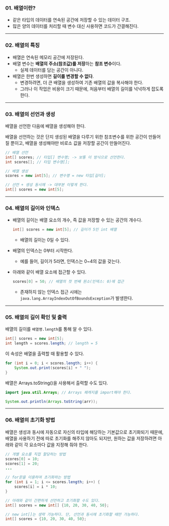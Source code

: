 ### 01. 배열이란?

- 같은 타입의 데이터를 연속된 공간에 저장할 수 있는 데이터 구조.
- 많은 양의 데이터를 처리할 때 변수 대신 사용하면 코드가 간결해진다.

---

### 02. 배열의 특징

- 배열은 연속된 메모리 공간에 저장된다.
- 배열 변수는 **배열의 주소(참조값)를 저장**하는 **참조 변수**이다.
    - 실제 데이터를 담는 공간이 아니다.
- 배열은 한번 생성하면 **길이를 변경할 수 없다**.
    - 변경하려면, 더 큰 배열을 생성하여 기존 배열의 값을 복사해야 한다.
    - 그러나 이 작업은 비용이 크기 때문에, 처음부터 배열의 길이를 넉넉하게 잡도록 한다.

---

### 03. 배열의 선언과 생성

배열을 선언한 다음에 배열을 생성해야 한다.

배열을 선언하는 것은 단지 생성된 배열을 다루기 위한 참조변수를 위한 공간이 만들어질 뿐이고, 배열을 생성해야만 비로소 값을 저장할 공간이 만들어진다.

```java
// 배열 선언
int[] scores; // 타입[] 변수명; -> 보통 이 방식으로 선언한다.
int scores[]; // 타입 변수명[];

// 배열 생성
scores = new int[5]; // 변수명 = new 타입[길이];

// 선언 + 생성 동시에 -> 대부분 이렇게 한다.
int[] scores = new int[5];
```

---

### 04. 배열의 길이와 인덱스

- 배열의 길이는 배열 요소의 개수, 즉 값을 저장할 수 있는 공간의 개수다.

    ```java
    int[] scores = new int[5]; // 길이가 5인 int 배열
    ```

    - 배열의 길이는 0일 수 있다.
- 배열의 인덱스는 0부터 시작한다.
    - 예를 들어, 길이가 5라면, 인덱스는 0~4의 값을 갖는다.
- 아래와 같이 배열 요소에 접근할 수 있다.

    ```java
    scores[0] = 50; // 배열의 첫 번째 원소(인덱스: 0)에 접근
    ```

    - 존재하지 않는 인덱스 접근 시에는 `java.lang.ArrayIndexOutOfBoundsException`가 발생한다.

---

### 05. 배열의 길이 확인 및 출력

배열의 길이를 `배열명.length`를 통해 알 수 있다.

```java
int[] scores = new int[5];
int length = scores.length; // length = 5
```

이 속성은 배열을 출력할 때 활용할 수 있다.

```java
for (int i = 0; i < scores.length; i++) {
    System.out.print(scores[i] + " ");
}
```

배열은 Arrays.toString()을 사용해서 출력할 수도 있다.

```java
import java.util.Arrays; // Arrays 패캐지를 import해야 한다.

System.out.println(Arrays.toString(arr));
```

---

### 06. 배열의 초기화 방법

배열은 생성과 동시에 자동으로 자신의 타입에 해당하는 기본값으로 초기화되기 때문에, 배열을 사용하기 전에 따로 초기화를 해주지 않아도 되지만, 원하는 값을 저장하려면 아래와 같이 각 요소마다 값을 지정해 줘야 한다.

```java
// 개별 요소를 직접 할당하는 방법
scores[0] = 10;
scores[1] = 20;
...

// for문을 이용하여 초기화하는 방법
for (int i = 1; i <= scores.length; i++) {
	scores[i] = i * 10;
}

// 아래와 같이 간편하게 선언하고 초기화할 수도 있다.
int[] scores = new int[] {10, 20, 30, 40, 50};

// new int[]는 생략 가능하다. 단, 선언과 동시에 초기화할 때만 가능하다.
int[] scores = {10, 20, 30, 40, 50};
```
